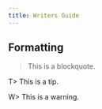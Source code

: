```yaml
---
title: Writers Guide
---
```

## Formatting

> This is a blockquote.

T> This is a tip.

W> This is a warning.
